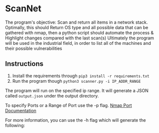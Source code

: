<h1>ScanNet</h1>
The program's objective: Scan and return all items in a network stack. Optimally, this should Return OS type and all possible data that can be gathered with nmap, then a python script should automate the process & Highlight changes compared with the last scan(s)
Ultimately the program will be used in the industrial field, in order to list all of the machines and their possible vulnerabilities
<h2>Instructions</h2>
<ol>
    <li>Install the requirements through <code>pip3 install -r requirements.txt</code></li>
    <li>Run the program though <code>python3 scanner.py -i IP_ADDR_RANGE</code></li>
</ol>
<p>The program will run on the specified ip range. It will generate a JSON called <code>output.json</code> under the output directory.</p>
<p>
To specify Ports or a Range of Port use the -p flag. <a href="https://nmap.org/book/man-port-specification.html">Nmap Port Documentation</a>
</p>
<p>For more information, you can use the -h flag which will generate the following:</p>